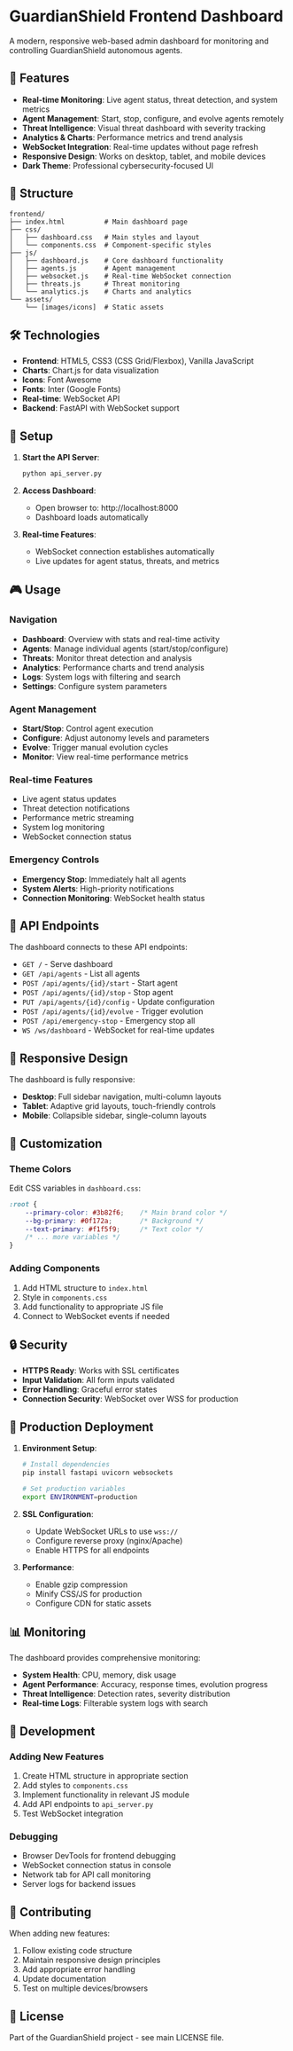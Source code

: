 # GuardianShield Frontend Dashboard

A modern, responsive web-based admin dashboard for monitoring and controlling GuardianShield autonomous agents.

## 🚀 Features

- **Real-time Monitoring**: Live agent status, threat detection, and system metrics
- **Agent Management**: Start, stop, configure, and evolve agents remotely
- **Threat Intelligence**: Visual threat dashboard with severity tracking
- **Analytics & Charts**: Performance metrics and trend analysis
- **WebSocket Integration**: Real-time updates without page refresh
- **Responsive Design**: Works on desktop, tablet, and mobile devices
- **Dark Theme**: Professional cybersecurity-focused UI

## 📁 Structure

```
frontend/
├── index.html          # Main dashboard page
├── css/
│   ├── dashboard.css   # Main styles and layout
│   └── components.css  # Component-specific styles
├── js/
│   ├── dashboard.js    # Core dashboard functionality
│   ├── agents.js       # Agent management
│   ├── websocket.js    # Real-time WebSocket connection
│   ├── threats.js      # Threat monitoring
│   └── analytics.js    # Charts and analytics
└── assets/
    └── [images/icons]  # Static assets
```

## 🛠️ Technologies

- **Frontend**: HTML5, CSS3 (CSS Grid/Flexbox), Vanilla JavaScript
- **Charts**: Chart.js for data visualization
- **Icons**: Font Awesome
- **Fonts**: Inter (Google Fonts)
- **Real-time**: WebSocket API
- **Backend**: FastAPI with WebSocket support

## 🔧 Setup

1. **Start the API Server**:
   ```bash
   python api_server.py
   ```

2. **Access Dashboard**:
   - Open browser to: http://localhost:8000
   - Dashboard loads automatically

3. **Real-time Features**:
   - WebSocket connection establishes automatically
   - Live updates for agent status, threats, and metrics

## 🎮 Usage

### Navigation
- **Dashboard**: Overview with stats and real-time activity
- **Agents**: Manage individual agents (start/stop/configure)
- **Threats**: Monitor threat detection and analysis
- **Analytics**: Performance charts and trend analysis
- **Logs**: System logs with filtering and search
- **Settings**: Configure system parameters

### Agent Management
- **Start/Stop**: Control agent execution
- **Configure**: Adjust autonomy levels and parameters
- **Evolve**: Trigger manual evolution cycles
- **Monitor**: View real-time performance metrics

### Real-time Features
- Live agent status updates
- Threat detection notifications
- Performance metric streaming
- System log monitoring
- WebSocket connection status

### Emergency Controls
- **Emergency Stop**: Immediately halt all agents
- **System Alerts**: High-priority notifications
- **Connection Monitoring**: WebSocket health status

## 🔌 API Endpoints

The dashboard connects to these API endpoints:

- `GET /` - Serve dashboard
- `GET /api/agents` - List all agents
- `POST /api/agents/{id}/start` - Start agent
- `POST /api/agents/{id}/stop` - Stop agent
- `PUT /api/agents/{id}/config` - Update configuration
- `POST /api/agents/{id}/evolve` - Trigger evolution
- `POST /api/emergency-stop` - Emergency stop all
- `WS /ws/dashboard` - WebSocket for real-time updates

## 📱 Responsive Design

The dashboard is fully responsive:

- **Desktop**: Full sidebar navigation, multi-column layouts
- **Tablet**: Adaptive grid layouts, touch-friendly controls
- **Mobile**: Collapsible sidebar, single-column layouts

## 🎨 Customization

### Theme Colors
Edit CSS variables in `dashboard.css`:
```css
:root {
    --primary-color: #3b82f6;    /* Main brand color */
    --bg-primary: #0f172a;       /* Background */
    --text-primary: #f1f5f9;     /* Text color */
    /* ... more variables */
}
```

### Adding Components
1. Add HTML structure to `index.html`
2. Style in `components.css`
3. Add functionality to appropriate JS file
4. Connect to WebSocket events if needed

## 🔒 Security

- **HTTPS Ready**: Works with SSL certificates
- **Input Validation**: All form inputs validated
- **Error Handling**: Graceful error states
- **Connection Security**: WebSocket over WSS for production

## 🚀 Production Deployment

1. **Environment Setup**:
   ```bash
   # Install dependencies
   pip install fastapi uvicorn websockets
   
   # Set production variables
   export ENVIRONMENT=production
   ```

2. **SSL Configuration**:
   - Update WebSocket URLs to use `wss://`
   - Configure reverse proxy (nginx/Apache)
   - Enable HTTPS for all endpoints

3. **Performance**:
   - Enable gzip compression
   - Minify CSS/JS for production
   - Configure CDN for static assets

## 📊 Monitoring

The dashboard provides comprehensive monitoring:

- **System Health**: CPU, memory, disk usage
- **Agent Performance**: Accuracy, response times, evolution progress
- **Threat Intelligence**: Detection rates, severity distribution
- **Real-time Logs**: Filterable system logs with search

## 🔧 Development

### Adding New Features
1. Create HTML structure in appropriate section
2. Add styles to `components.css`
3. Implement functionality in relevant JS module
4. Add API endpoints to `api_server.py`
5. Test WebSocket integration

### Debugging
- Browser DevTools for frontend debugging
- WebSocket connection status in console
- Network tab for API call monitoring
- Server logs for backend issues

## 🤝 Contributing

When adding new features:
1. Follow existing code structure
2. Maintain responsive design principles
3. Add appropriate error handling
4. Update documentation
5. Test on multiple devices/browsers

## 📄 License

Part of the GuardianShield project - see main LICENSE file.